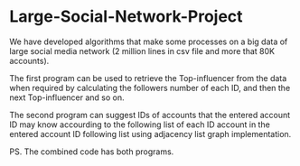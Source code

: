 # Large-Social-Network-Project

We have developed algorithms that make some processes on a big data of large social media network (2 million lines in csv file and more that 80K accounts).

The first program can be used to retrieve the Top-influencer from the data when required by calculating the followers number of each ID, and then the next Top-influencer and so on.

The second program can suggest IDs of accounts that the entered account ID may know accourding to the following list of each ID account in the entered account ID following list using adjacency list graph implementation.

PS. The combined code has both programs.
